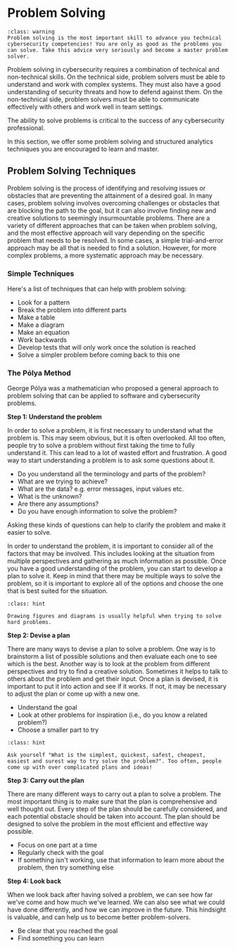# Problem Solving

```{admonition} Must Understand
:class: warning
Problem solving is the most important skill to advance you technical cybersecurity competencies! You are only as good as the problems you can solve. Take this advice very seriously and become a master problem solver.
```

Problem solving in cybersecurity requires a combination of technical and non-technical skills. On the technical side, problem solvers must be able to understand and work with complex systems. They must also have a good understanding of security threats and how to defend against them. On the non-technical side, problem solvers must be able to communicate effectively with others and work well in team settings.

The ability to solve problems is critical to the success of any cybersecurity professional.

In this section, we offer some problem solving and structured analytics techniques you are encouraged to learn and master.

## Problem Solving Techniques

Problem solving is the process of identifying and resolving issues or obstacles that are preventing the attainment of a desired goal. In many cases, problem solving involves overcoming challenges or obstacles that are blocking the path to the goal, but it can also involve finding new and creative solutions to seemingly insurmountable problems. There are a variety of different approaches that can be taken when problem solving, and the most effective approach will vary depending on the specific problem that needs to be resolved. In some cases, a simple trial-and-error approach may be all that is needed to find a solution. However, for more complex problems, a more systematic approach may be necessary.

### Simple Techniques

Here's a list of techniques that can help with problem solving:

- Look for a pattern
- Break the problem into different parts
- Make a table
- Make a diagram
- Make an equation
- Work backwards
- Develop tests that will only work once the solution is reached
- Solve a simpler problem before coming back to this one

### The Pólya Method

George Pólya was a mathematician who proposed a general approach to problem solving that can be applied to software and cybersecurity problems.

**Step 1: Understand the problem**

In order to solve a problem, it is first necessary to understand what the problem is. This may seem obvious, but it is often overlooked. All too often, people try to solve a problem without first taking the time to fully understand it. This can lead to a lot of wasted effort and frustration. A good way to start understanding a problem is to ask some questions about it.

- Do you understand all the terminology and parts of the problem?
- What are we trying to achieve?
- What are the data? e.g. error messages, input values etc.
- What is the unknown?
- Are there any assumptions?
- Do you have enough information to solve the problem?

Asking these kinds of questions can help to clarify the problem and make it easier to solve.

In order to understand the problem, it is important to consider all of the factors that may be involved. This includes looking at the situation from multiple perspectives and gathering as much information as possible. Once you have a good understanding of the problem, you can start to develop a plan to solve it. Keep in mind that there may be multiple ways to solve the problem, so it is important to explore all of the options and choose the one that is best suited for the situation.

```{admonition} Tip!
:class: hint

Drawing figures and diagrams is usually helpful when trying to solve hard problems.
```

**Step 2: Devise a plan**

There are many ways to devise a plan to solve a problem. One way is to brainstorm a list of possible solutions and then evaluate each one to see which is the best. Another way is to look at the problem from different perspectives and try to find a creative solution. Sometimes it helps to talk to others about the problem and get their input. Once a plan is devised, it is important to put it into action and see if it works. If not, it may be necessary to adjust the plan or come up with a new one.

- Understand the goal
- Look at other problems for inspiration (i.e., do you know a related problem?)
- Choose a smaller part to try

```{admonition} Tip!
:class: hint

Ask yourself "What is the simplest, quickest, safest, cheapest, easiest and surest way to try solve the problem?". Too often, people come up with over complicated plans and ideas!
```

**Step 3: Carry out the plan**

There are many different ways to carry out a plan to solve a problem. The most important thing is to make sure that the plan is comprehensive and well thought out. Every step of the plan should be carefully considered, and each potential obstacle should be taken into account. The plan should be designed to solve the problem in the most efficient and effective way possible.

- Focus on one part at a time
- Regularly check with the goal
- If something isn't working, use that information to learn more about the problem, then try something else

**Step 4: Look back**

When we look back after having solved a problem, we can see how far we've come and how much we've learned. We can also see what we could have done differently, and how we can improve in the future. This hindsight is valuable, and can help us to become better problem-solvers.

- Be clear that you reached the goal
- Find something you can learn